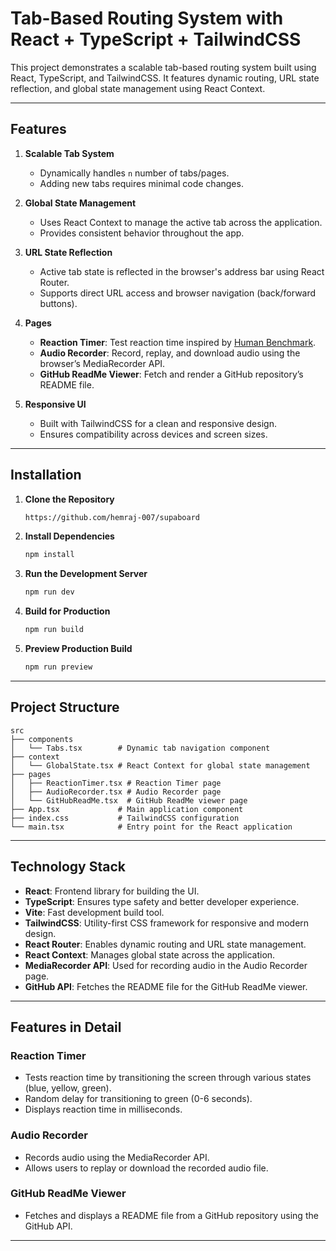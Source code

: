 # Tab-Based Routing System with React + TypeScript + TailwindCSS

This project demonstrates a scalable tab-based routing system built using React, TypeScript, and TailwindCSS. It features dynamic routing, URL state reflection, and global state management using React Context.

---

## Features

1. **Scalable Tab System**
   - Dynamically handles `n` number of tabs/pages.
   - Adding new tabs requires minimal code changes.

2. **Global State Management**
   - Uses React Context to manage the active tab across the application.
   - Provides consistent behavior throughout the app.

3. **URL State Reflection**
   - Active tab state is reflected in the browser's address bar using React Router.
   - Supports direct URL access and browser navigation (back/forward buttons).

4. **Pages**
   - **Reaction Timer**: Test reaction time inspired by [Human Benchmark](https://humanbenchmark.com/tests/reactiontime/).
   - **Audio Recorder**: Record, replay, and download audio using the browser’s MediaRecorder API.
   - **GitHub ReadMe Viewer**: Fetch and render a GitHub repository’s README file.

5. **Responsive UI**
   - Built with TailwindCSS for a clean and responsive design.
   - Ensures compatibility across devices and screen sizes.

---

## Installation

1. **Clone the Repository**
   ```bash
   https://github.com/hemraj-007/supaboard
   ```

2. **Install Dependencies**
   ```bash
   npm install
   ```

3. **Run the Development Server**
   ```bash
   npm run dev
   ```

4. **Build for Production**
   ```bash
   npm run build
   ```

5. **Preview Production Build**
   ```bash
   npm run preview
   ```

---

## Project Structure

```plaintext
src
├── components
│   └── Tabs.tsx        # Dynamic tab navigation component
├── context
│   └── GlobalState.tsx # React Context for global state management
├── pages
│   ├── ReactionTimer.tsx # Reaction Timer page
│   ├── AudioRecorder.tsx # Audio Recorder page
│   └── GitHubReadMe.tsx  # GitHub ReadMe viewer page
├── App.tsx             # Main application component
├── index.css           # TailwindCSS configuration
└── main.tsx            # Entry point for the React application
```


---

## Technology Stack

- **React**: Frontend library for building the UI.
- **TypeScript**: Ensures type safety and better developer experience.
- **Vite**: Fast development build tool.
- **TailwindCSS**: Utility-first CSS framework for responsive and modern design.
- **React Router**: Enables dynamic routing and URL state management.
- **React Context**: Manages global state across the application.
- **MediaRecorder API**: Used for recording audio in the Audio Recorder page.
- **GitHub API**: Fetches the README file for the GitHub ReadMe viewer.

---

## Features in Detail

### Reaction Timer
- Tests reaction time by transitioning the screen through various states (blue, yellow, green).
- Random delay for transitioning to green (0-6 seconds).
- Displays reaction time in milliseconds.

### Audio Recorder
- Records audio using the MediaRecorder API.
- Allows users to replay or download the recorded audio file.

### GitHub ReadMe Viewer
- Fetches and displays a README file from a GitHub repository using the GitHub API.

---
